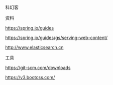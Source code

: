 科幻客

资料

https://spring.io/guides

https://spring.io/guides/gs/serving-web-content/

http://www.elasticsearch.cn



工具

https://git-scm.com/downloads

https://v3.bootcss.com/